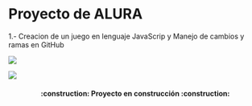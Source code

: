 <h1>Proyecto de ALURA</h1>

1.- Creacion de un juego en lenguaje JavaScrip y Manejo de cambios y ramas en GitHub
 <p align="left"><img src="https://img.shields.io/badge/STATUS-EN%20DESAROLLO-green"></p>
 <p align="left"><img src="https://img.shields.io/github/stars/camilafernanda?style=social)"></p>
 <h4 align="center">
:construction: Proyecto en construcción :construction:
</h4>
